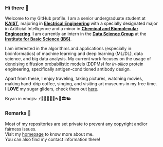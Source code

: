 ### Hi there 👋

<!--
**bramyeon/bramyeon** is a ✨ _special_ ✨ repository because its `README.md` (this file) appears on your GitHub profile.

Here are some ideas to get you started:
-->
Welcome to my GitHub profile. I am a senior undergraduate student at [**KAIST**](https://kaist.ac.kr), majoring in [**Electrical Engineering**](https://ee.kaist.ac.kr) with a specially designated major in Artificial Intelligence and a minor in [**Chemical and Biomolecular Engineering**](https://cbe.kaist.ac.kr). I am currently an intern in the [**Data Science Group**](https://ds.ibs.re.kr) at the [**Institute for Basic Science (IBS)**](https://ibs.re.kr).

I am interested in the algorithms and applications (especially in bioinformatics) of machine learning and deep learning (ML/DL), data science, and big data analysis. My current work focuses on the usage of denoising diffusion probabilistic models (DDPMs) for <i>in-silico</i> protein engineering, specifically antigen-conditioned antibody design. 

Apart from these, I enjoy traveling, taking pictures, watching movies, making hand-drip coffee, singing, and visiting art museums in my free time. I **LOVE** my sugar gliders, check them out [here](https://bramyeon.notion.site/Sugar-Gliders-9d58a3da0a5f46ab93b488fc1931af82).

Bryan in emojis: ⚡️🤖🧬🗽📸🍿☕️🎤🏛️🐿️

### Remarks 👀

Most of my repositories are set private to prevent any copyright and/or fairness issues.  
Visit my [homepage](https://bramyeon.github.io) to know more about me.  
You can also find my contact information there!
